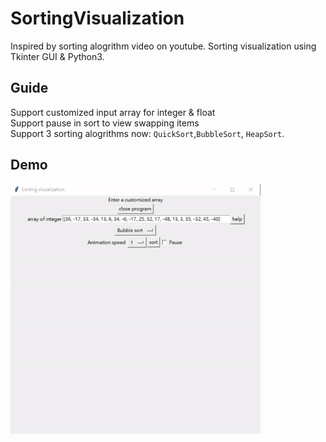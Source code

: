 # SortingVisualization

Inspired by sorting alogrithm video on youtube. Sorting visualization using Tkinter GUI & Python3.

## Guide
Support customized input array for integer & float</br>
Support pause in sort to view swapping items</br>
Support 3 sorting alogrithms now: `QuickSort`,`BubbleSort`, `HeapSort`.

## Demo
<img src="https://github.com/ycfelix/SortingVisualization/blob/master/demo.gif" width="400" height="400" />
